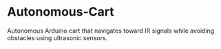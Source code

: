 # Autonomous-Cart
Autonomous Arduino cart that navigates toward IR signals while avoiding obstacles using ultrasonic sensors.
